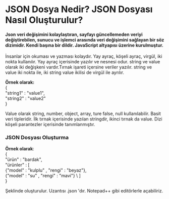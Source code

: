 # JSON Dosya Nedir? JSON Dosyası Nasıl Oluşturulur?
#### Json veri değişimini kolaylaştıran, sayfayı güncellemeden veriyi değiştirebilen, sunucu ve işlemci arasında veri değişimini sağlayan bir söz dizimidir. Kendi başına bir dildir. JavaScript altyapısı üzerine kurulmuştur.
İnsanlar için okuması ve yazması kolaydır. Yay ayraç, köşeli ayraç, virgül, iki nokta kullanılır. Yay ayraç içerisinde yazılır ve nesnesi odur. 
string ve value olarak iki değişkeni vardır.Tırnak işareti içersine veriler yazılır. string ve value iki nokta ile, iki string value ikilisi de virgül ile ayrılır. 

**Örnek olarak:**\
{ \
"string1" : "value1", \
"string2" : "value2" \
}

Value olarak string, number, object, array, ture false, null kullanılabilir. Basit veri tipleridir. İlk tırnak içerisinde yazılan stringdir, ikinci tırnak da value.
Dizi köşeli parantezler içerisinde tanımlanmıştır. 


### JSON Dosyası Oluşturma

**Örnek olarak**:\
{\
"ürün" : "bardak",\
"ürünler" : [\
{"model" : "kulplu" , "rengi" : "beyaz"},\
{"model" : "su" , "rengi" : "mavi"} \ 
]\
}

Şeklinde oluşturulur. Uzantısı .json 'dır. Notepad++ gibi editörlerle açabiliriz.



